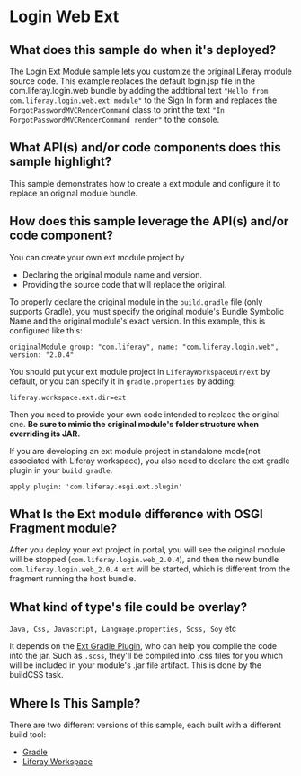 # Login Web Ext [](id=login-web-ext)

## What does this sample do when it's deployed? [](id=what-does-this-sample-do-when-its-deployed)

The Login Ext Module sample lets you customize the original Liferay module source code.
This example replaces the default login.jsp file in the com.liferay.login.web bundle
by adding the addtional text `"Hello from com.liferay.login.web.ext module"` to the Sign In form
and replaces the `ForgotPasswordMVCRenderCommand` class to print the text `"In ForgotPasswordMVCRenderCommand render"` to the console.

## What API(s) and/or code components does this sample highlight? [](id=what-apis-and-or-code-components-does-this-sample-highlight)

This sample demonstrates how to create a ext module and configure it to replace an original module bundle.

## How does this sample leverage the API(s) and/or code component? [](id=how-does-this-sample-leverage-the-apis-and-or-code-component)

You can create your own ext module project by

- Declaring the original module name and version.
- Providing the source code that will replace the original.

To properly declare the original module in the `build.gradle` file (only supports Gradle), you must specify the
original module's Bundle Symbolic Name and the original module's exact version. In this example, this is configured like this:

	originalModule group: "com.liferay", name: "com.liferay.login.web", version: "2.0.4"

You should put your ext module project in `LiferayWorkspaceDir/ext` by default, or you can specify it in `gradle.properties` by adding:

	liferay.workspace.ext.dir=ext

Then you need to provide your own code intended to replace the original one. **Be sure
to mimic the original module's folder structure when overriding its JAR.**

If you are developing an ext module project in standalone mode(not associated with Liferay workspace),
you also need to declare the ext gradle plugin in your `build.gradle`.

	apply plugin: 'com.liferay.osgi.ext.plugin'

## What Is the Ext module difference with OSGI Fragment module? [](id=what-is-the-difference)

After you deploy your ext project in portal, you will see the original module will be stopped
(`com.liferay.login.web_2.0.4`), and then the new bundle `com.liferay.login.web_2.0.4.ext` will be started,
 which is different from the fragment running the host bundle.

## What kind of type's file could be overlay? [](id=what-kind-of-type)
`Java, Css, Javascript, Language.properties, Scss, Soy` etc

It depends on the [Ext Gradle Plugin](https://github.com/liferay/liferay-portal/blob/master/modules/sdk/gradle-plugins/src/main/java/com/liferay/gradle/plugins/LiferayOSGiExtPlugin.java),
 who can help you compile the code into the jar. Such as `.scss`, they'll be compiled into .css files for you which will be included in your module's .jar file artifact. This is done by the buildCSS task.

## Where Is This Sample? [](id=where-is-this-sample)

There are two different versions of this sample, each built with a different
build tool:

- [Gradle](https://github.com/liferay/liferay-blade-samples/tree/7.1/gradle/ext/login-web-ext)
- [Liferay Workspace](https://github.com/liferay/liferay-blade-samples/tree/7.1/liferay-workspace/ext/login-web-ext)